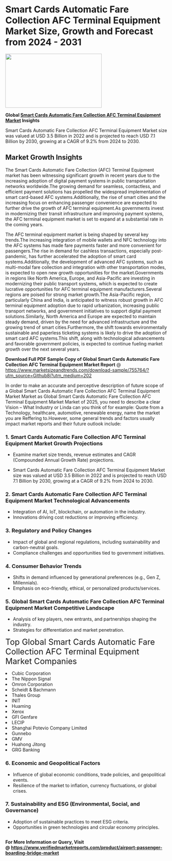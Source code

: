 <H1>Smart Cards Automatic Fare Collection AFC Terminal Equipment Market Size, Growth and Forecast from 2024 - 2031</H1><img class="aligncenter size-medium wp-image-584254" src="https://thirdeyenews.in/wp-content/uploads/2024/09/Global-Market-Research-300x168.jpeg" alt="" width="300" height="168" /><p><strong>Global&nbsp;<a href="https://www.marketsizeandtrends.com/download-sample/755764/?utm_source=Github8j?utm_medium=202">Smart Cards Automatic Fare Collection AFC Terminal Equipment Market</a> Insights</strong></p><p>Smart Cards Automatic Fare Collection AFC Terminal Equipment Market size was valued at USD 3.5 Billion in 2022 and is projected to reach USD 7.1 Billion by 2030, growing at a CAGR of 9.2% from 2024 to 2030.</p><p><h2>Market Growth Insights</h2> <p>The Smart Cards Automatic Fare Collection (AFC) Terminal Equipment market has been witnessing significant growth in recent years due to the increasing adoption of digital payment systems in public transportation networks worldwide.The growing demand for seamless, contactless, and efficient payment solutions has propelled the widespread implementation of smart card-based AFC systems.Additionally, the rise of smart cities and the increasing focus on enhancing passenger convenience are expected to further drive the growth of AFC terminal equipment.As governments invest in modernizing their transit infrastructure and improving payment systems, the AFC terminal equipment market is set to expand at a substantial rate in the coming years.</p> <p>The AFC terminal equipment market is being shaped by several key trends.The increasing integration of mobile wallets and NFC technology into the AFC systems has made fare payments faster and more convenient for passengers.The rise in demand for cashless transactions, especially post-pandemic, has further accelerated the adoption of smart card systems.Additionally, the development of advanced AFC systems, such as multi-modal fare collection and integration with other transportation modes, is expected to open new growth opportunities for the market.Governments in regions like North America, Europe, and Asia-Pacific are investing in modernizing their public transport systems, which is expected to create lucrative opportunities for AFC terminal equipment manufacturers.Several regions are poised for strong market growth.The Asia-Pacific region, particularly China and India, is anticipated to witness robust growth in AFC terminal equipment adoption due to rapid urbanization, increasing public transport networks, and government initiatives to support digital payment solutions.Similarly, North America and Europe are expected to maintain steady demand, driven by the need for advanced infrastructure and the growing trend of smart cities.Furthermore, the shift towards environmentally sustainable and paperless ticketing systems is likely to drive the adoption of smart card AFC systems.This shift, along with technological advancements and favorable government policies, is expected to continue fueling market growth over the next several years.<p><span class=""><strong>Download Full PDF Sample Copy of Global Smart Cards Automatic Fare Collection AFC Terminal Equipment Market Report</strong> @ <a href="https://www.marketsizeandtrends.com/download-sample/755764/?utm_source=Github8j?utm_medium=202" target="_blank">https://www.marketsizeandtrends.com/download-sample/755764/?utm_source=Github8j?utm_medium=202</a></span></p><p>In order to make an accurate and perceptive description of future scope of a Global&nbsp;Smart Cards Automatic Fare Collection AFC Terminal Equipment Market Market as Global&nbsp;Smart Cards Automatic Fare Collection AFC Terminal Equipment Market Market of 2025, you need to describe a clear Vision &ndash; What Industry or Linda can you think of for example: Quote from a Technology, healthcare, automotive, renewable energy, name the market you are Reffering to.However, some general trends and factors usually impact market reports and their future outlook include:</p><h3>1.&nbsp;<strong>Smart Cards Automatic Fare Collection AFC Terminal Equipment Market Growth Projections</strong></h3><ul><li>Examine market size trends, revenue estimates and CAGR (Compounded Annual Growth Rate) projections.</li><li><p>Smart Cards Automatic Fare Collection AFC Terminal Equipment Market size was valued at USD 3.5 Billion in 2022 and is projected to reach USD 7.1 Billion by 2030, growing at a CAGR of 9.2% from 2024 to 2030.</p></li></ul><h3>2.&nbsp;<strong>Smart Cards Automatic Fare Collection AFC Terminal Equipment Market Technological Advancements</strong></h3><ul><li>Integration of AI, IoT, blockchain, or automation in the industry.</li><li>Innovations driving cost reductions or improving efficiency.</li></ul><h3>3.&nbsp;<strong>Regulatory and Policy Changes</strong></h3><ul><li>Impact of global and regional regulations, including sustainability and carbon-neutral goals.</li><li>Compliance challenges and opportunities tied to government initiatives.</li></ul><h3>4.&nbsp;<strong>Consumer Behavior Trends</strong></h3><ul><li>Shifts in demand influenced by generational preferences (e.g., Gen Z, Millennials).</li><li>Emphasis on eco-friendly, ethical, or personalized products/services.</li></ul><h3>5.&nbsp;<strong>Global Smart Cards Automatic Fare Collection AFC Terminal Equipment Market Competitive Landscape</strong></h3><ul><li>Analysis of key players, new entrants, and partnerships shaping the industry.</li><li>Strategies for differentiation and market penetration.</li></ul><p data-pm-slice="1 1 []"><span style="color: inherit; font-family: inherit; font-size: 25px;">Top Global Smart Cards Automatic Fare Collection AFC Terminal Equipment Market Companies</span></p><div class="" data-test-id=""><p><li>Cubic Corporation</li><li> The Nippon Signal</li><li> Omron Corporation</li><li> Scheidt & Bachmann</li><li> Thales Group</li><li> INIT</li><li> Huaming</li><li> Xerox</li><li> GFI Genfare</li><li> LECIP</li><li> Shanghai Potevio Company Limited</li><li> Gunnebo</li><li> GMV</li><li> Huahong Jitong</li><li> GRG Banking</li></p></div><h3>6.&nbsp;<strong>Economic and Geopolitical Factors</strong></h3><ul><li>Influence of global economic conditions, trade policies, and geopolitical events.</li><li>Resilience of the market to inflation, currency fluctuations, or global crises.</li></ul><h3>7.&nbsp;<strong>Sustainability and ESG (Environmental, Social, and Governance)</strong></h3><ul><li>Adoption of sustainable practices to meet ESG criteria.</li><li>Opportunities in green technologies and circular economy principles.</li></ul><h2><strong style="font-size: 14px;">For More Information or Query, Visit @&nbsp;</strong><a style="background-color: #ffffff; font-size: 14px;" href="https://www.marketsizeandtrends.com/report/smart-cards-automatic-fare-collection-afc-terminal-equipment-market/" target="_blank">https://www.verifiedmarketreports.com/product/airport-passenger-boarding-bridge-market</a></h2>